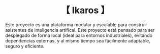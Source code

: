 <div align="center">
    <h1>【 Ikaros 】</h1>
</div>

<p align="left">
    Este proyecto es una plataforma modular y escalable para construir asistentes de inteligencia artifical.
    Este proyecto está pensado para ser desplegado de forma local (ideal para entornos industriales), evitando dependencias externas, y al mismo tiempo sea fácilmente adaptable, seguro y eficiente.
    
</p>